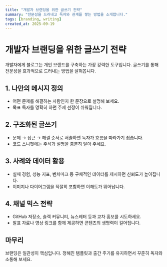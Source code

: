 ```yaml
---
title: "개발자 브랜딩을 위한 글쓰기 전략"
summary: "전문성을 드러내고 독자와 관계를 쌓는 방법을 소개합니다."
tags: [branding, writing]
created_at: 2025-09-19
---
```


# 개발자 브랜딩을 위한 글쓰기 전략

개발자에게 블로그는 개인 브랜드를 구축하는 가장 강력한 도구입니다. 글쓰기를 통해 전문성을 효과적으로 드러내는 방법을 살펴봅니다.

## 1. 나만의 메시지 정의
- 어떤 문제를 해결하는 사람인지 한 문장으로 설명해 보세요.
- 목표 독자를 명확히 하면 주제 선정이 쉬워집니다.

## 2. 구조화된 글쓰기
- 문제 → 접근 → 해결 순서로 서술하면 독자가 흐름을 따라가기 쉽습니다.
- 코드 스니펫에는 주석과 설명을 충분히 달아 주세요.

## 3. 사례와 데이터 활용
- 실패 경험, 성능 지표, 벤치마크 등 구체적인 데이터를 제시하면 신뢰도가 높아집니다.
- 이미지나 다이어그램을 적절히 포함하면 이해도가 뛰어납니다.

## 4. 채널 믹스 전략
- GitHub 저장소, 슬랙 커뮤니티, 뉴스레터 등과 교차 홍보를 시도하세요.
- 발표 자료나 영상 링크를 함께 제공하면 콘텐츠의 생명력이 길어집니다.

## 마무리
브랜딩은 일관성이 핵심입니다. 정해진 템플릿과 출간 주기를 유지하면서 꾸준히 독자와 소통해 보세요.
